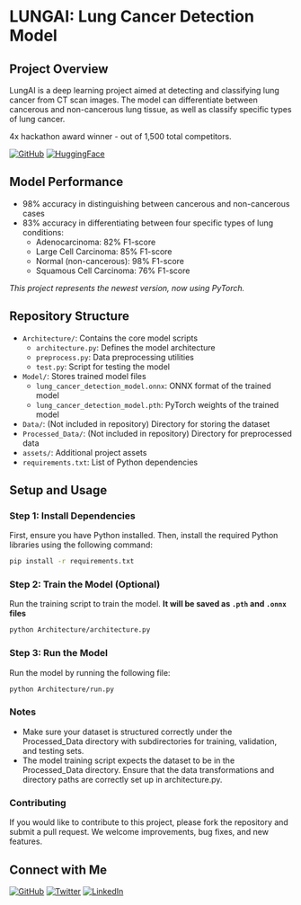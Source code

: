 # LUNGAI: Lung Cancer Detection Model

## Project Overview
LungAI is a deep learning project aimed at detecting and classifying lung cancer from CT scan images. The model can differentiate between cancerous and non-cancerous lung tissue, as well as classify specific types of lung cancer.

4x hackathon award winner - out of 1,500 total competitors.

[![GitHub](https://img.shields.io/badge/-GitHub-181717?style=for-the-badge&logo=github)](https://github.com/DorsaRoh/LungAI)
[![HuggingFace](https://img.shields.io/badge/-HuggingFace-FFFF00?style=for-the-badge&logo=huggingface)](https://huggingface.co/dorsar/LungAI)


## Model Performance
- 98% accuracy in distinguishing between cancerous and non-cancerous cases
- 83% accuracy in differentiating between four specific types of lung conditions:
  - Adenocarcinoma: 82% F1-score
  - Large Cell Carcinoma: 85% F1-score
  - Normal (non-cancerous): 98% F1-score
  - Squamous Cell Carcinoma: 76% F1-score

<i>This project represents the newest version, now using PyTorch.</i>

## Repository Structure
- `Architecture/`: Contains the core model scripts
  - `architecture.py`: Defines the model architecture
  - `preprocess.py`: Data preprocessing utilities
  - `test.py`: Script for testing the model
- `Model/`: Stores trained model files
  - `lung_cancer_detection_model.onnx`: ONNX format of the trained model
  - `lung_cancer_detection_model.pth`: PyTorch weights of the trained model
- `Data/`: (Not included in repository) Directory for storing the dataset
- `Processed_Data/`: (Not included in repository) Directory for preprocessed data
- `assets/`: Additional project assets
- `requirements.txt`: List of Python dependencies


## Setup and Usage

### Step 1: Install Dependencies

First, ensure you have Python installed. Then, install the required Python libraries using the following command:

```bash
pip install -r requirements.txt
```

### Step 2: Train the Model (Optional)

Run the training script to train the model. 
**It will be saved as `.pth` and `.onnx` files**

```bash
python Architecture/architecture.py
```

### Step 3: Run the Model

Run the model by running the following file:

```bash
python Architecture/run.py
```

### Notes

- Make sure your dataset is structured correctly under the Processed_Data directory with subdirectories for training, validation, and testing sets.
- The model training script expects the dataset to be in the Processed_Data directory. Ensure that the data transformations and directory paths are correctly set up in architecture.py.

### Contributing

If you would like to contribute to this project, please fork the repository and submit a pull request. We welcome improvements, bug fixes, and new features.

## Connect with Me

[![GitHub](https://img.shields.io/badge/-GitHub-181717?style=for-the-badge&logo=github)](https://github.com/DorsaRoh)
[![Twitter](https://img.shields.io/badge/-Twitter-1DA1F2?style=for-the-badge&logo=twitter)](https://twitter.com/Dorsa_Rohani)
[![LinkedIn](https://img.shields.io/badge/-LinkedIn-0077B5?style=for-the-badge&logo=linkedin)](https://www.linkedin.com/in/dorsarohani/)